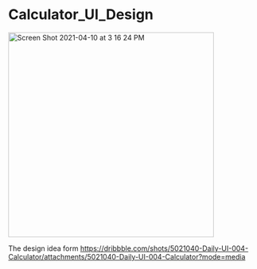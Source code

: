# Calculator_UI_Design
<img width="413" alt="Screen Shot 2021-04-10 at 3 16 24 PM" src="https://user-images.githubusercontent.com/42729082/114283598-22dd1300-9a10-11eb-8a9e-b8688b8e300a.png">

The design idea form https://dribbble.com/shots/5021040-Daily-UI-004-Calculator/attachments/5021040-Daily-UI-004-Calculator?mode=media
